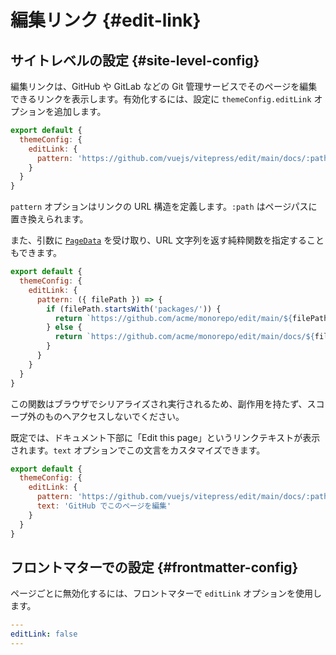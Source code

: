 # 編集リンク {#edit-link}

## サイトレベルの設定 {#site-level-config}

編集リンクは、GitHub や GitLab などの Git 管理サービスでそのページを編集できるリンクを表示します。有効化するには、設定に `themeConfig.editLink` オプションを追加します。

 ```js
 export default {
   themeConfig: {
     editLink: {
       pattern: 'https://github.com/vuejs/vitepress/edit/main/docs/:path'
     }
   }
 }
 ```

`pattern` オプションはリンクの URL 構造を定義します。`:path` はページパスに置き換えられます。

また、引数に [`PageData`](./runtime-api#usedata) を受け取り、URL 文字列を返す純粋関数を指定することもできます。

 ```js
 export default {
   themeConfig: {
     editLink: {
       pattern: ({ filePath }) => {
         if (filePath.startsWith('packages/')) {
           return `https://github.com/acme/monorepo/edit/main/${filePath}`
         } else {
           return `https://github.com/acme/monorepo/edit/main/docs/${filePath}`
         }
       }
     }
   }
 }
 ```

この関数はブラウザでシリアライズされ実行されるため、副作用を持たず、スコープ外のものへアクセスしないでください。

既定では、ドキュメント下部に「Edit this page」というリンクテキストが表示されます。`text` オプションでこの文言をカスタマイズできます。

 ```js
 export default {
   themeConfig: {
     editLink: {
       pattern: 'https://github.com/vuejs/vitepress/edit/main/docs/:path',
       text: 'GitHub でこのページを編集'
     }
   }
 }
 ```

## フロントマターでの設定 {#frontmatter-config}

ページごとに無効化するには、フロントマターで `editLink` オプションを使用します。

 ```yaml
 ---
 editLink: false
 ---
 ```
